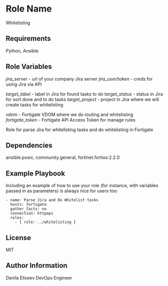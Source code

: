 Role Name
=========

Whitelisting

Requirements
------------

Python, Ansible

Role Variables
--------------

*jira_server* - url of your company Jira server
*jira_user/token* - creds for using Jira via API


*target_label* - label in Jira for found tasks to do
*target_status* - status in Jira for sort done and to do tasks
*target_project* - project in Jira where we will create tasks for whitelisting

*vdom* - Fortigate VDOM where we do routing and whitelisting
*fortigate_token* - Fortigate API Access Token for manage rules

Role for parse Jira for whitelisting tasks and do whitelisting in Fortigate

Dependencies
------------

ansible.posix, community.general, fortinet.fortios:2.2.0

Example Playbook
----------------

Including an example of how to use your role (for instance, with variables passed in as parameters) is always nice for users too:

    - name: Parse Jira and Do Whitelist tasks
      hosts: fortigate
      gather_facts: no
      connection: httpapi
      roles:
        - { role: ../whitelisting }

License
-------

MIT

Author Information
------------------

Danila Eliseev
DevOps Engineer